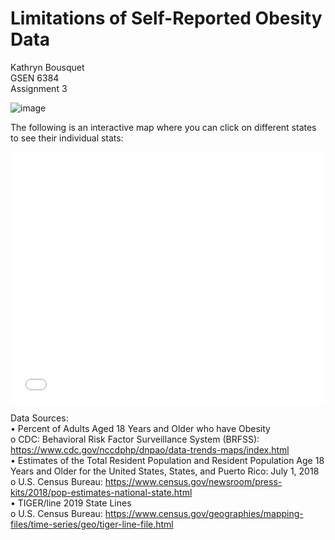 # Limitations of Self-Reported Obesity Data
Kathryn Bousquet  
GSEN 6384  
Assignment 3

![image](https://user-images.githubusercontent.com/72675497/95689718-5b727000-0bd8-11eb-8f2a-aa6f8ef1076f.png)

The following is an interactive map where you can click on different states to see their individual stats:

<style>.embed-container {position: relative; padding-bottom: 80%; height: 0; max-width: 100%;} .embed-container iframe, .embed-container object, .embed-container iframe{position: absolute; top: 0; left: 0; width: 100%; height: 100%;} small{position: absolute; z-index: 40; bottom: 0; margin-bottom: -15px;}</style><div class="embed-container"><iframe width="500" height="400" frameborder="0" scrolling="no" marginheight="0" marginwidth="0" title="GSEN6384 Assignment 3" src="//tamucc.maps.arcgis.com/apps/Embed/index.html?webmap=832d3a6c46d84d32a1d7d7de9d03709a&extent=-180,12.8626,-53.4394,64.7214&zoom=false&previewImage=false&scale=false&disable_scroll=false&theme=light"></iframe></div>

Data Sources:   
•	Percent of Adults Aged 18 Years and Older who have Obesity  
o	CDC: Behavioral Risk Factor Surveillance System (BRFSS): https://www.cdc.gov/nccdphp/dnpao/data-trends-maps/index.html   
•	Estimates of the Total Resident Population and Resident Population Age 18 Years and Older for the United States, States, and Puerto Rico: July 1, 2018  
o	U.S. Census Bureau: https://www.census.gov/newsroom/press-kits/2018/pop-estimates-national-state.html   
•	TIGER/line 2019 State Lines  
o	U.S. Census Bureau: https://www.census.gov/geographies/mapping-files/time-series/geo/tiger-line-file.html 

